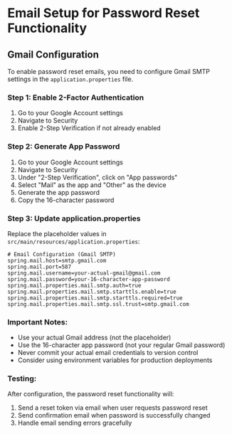 # Email Setup for Password Reset Functionality

## Gmail Configuration

To enable password reset emails, you need to configure Gmail SMTP settings in the `application.properties` file.

### Step 1: Enable 2-Factor Authentication
1. Go to your Google Account settings
2. Navigate to Security
3. Enable 2-Step Verification if not already enabled

### Step 2: Generate App Password
1. Go to your Google Account settings
2. Navigate to Security
3. Under "2-Step Verification", click on "App passwords"
4. Select "Mail" as the app and "Other" as the device
5. Generate the app password
6. Copy the 16-character password

### Step 3: Update application.properties
Replace the placeholder values in `src/main/resources/application.properties`:

```properties
# Email Configuration (Gmail SMTP)
spring.mail.host=smtp.gmail.com
spring.mail.port=587
spring.mail.username=your-actual-gmail@gmail.com
spring.mail.password=your-16-character-app-password
spring.mail.properties.mail.smtp.auth=true
spring.mail.properties.mail.smtp.starttls.enable=true
spring.mail.properties.mail.smtp.starttls.required=true
spring.mail.properties.mail.smtp.ssl.trust=smtp.gmail.com
```

### Important Notes:
- Use your actual Gmail address (not the placeholder)
- Use the 16-character app password (not your regular Gmail password)
- Never commit your actual email credentials to version control
- Consider using environment variables for production deployments

### Testing:
After configuration, the password reset functionality will:
1. Send a reset token via email when user requests password reset
2. Send confirmation email when password is successfully changed
3. Handle email sending errors gracefully 